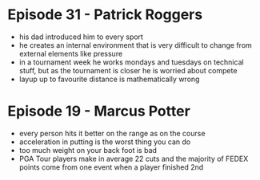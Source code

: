 # Episode 31 - Patrick Roggers
* his dad introduced him to every sport
* he creates an internal environment that is very difficult to change from external elements like pressure
* in a tournament week he works mondays and tuesdays on technical stuff, but as the tournament is closer he is worried about compete
* layup up to favourite distance is mathematically wrong


# Episode 19 - Marcus Potter
* every person hits it better on the range as on the course
* acceleration in putting is the worst thing you can do
* too much weight on your back foot is bad
* PGA Tour players make in average 22 cuts and the majority of FEDEX points come from one event when a player finished 2nd
